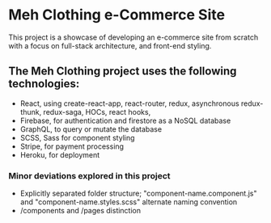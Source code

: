 # Meh Clothing e-Commerce Site

This project is a showcase of developing an e-commerce site from scratch with a focus on full-stack architecture, and front-end styling. 

## The Meh Clothing project uses the following technologies: 
- React, using create-react-app, react-router, redux, asynchronous redux-thunk, redux-saga, HOCs, react hooks, 
- Firebase, for authentication and firestore as a NoSQL database
- GraphQL, to query or mutate the database
- SCSS, Sass for component styling 
- Stripe, for payment processing
- Heroku, for deployment

### Minor deviations explored in this project 
- Explicitly separated folder structure; "component-name.component.js" and "component-name.styles.scss" alternate naming convention
- /components and /pages distinction 
